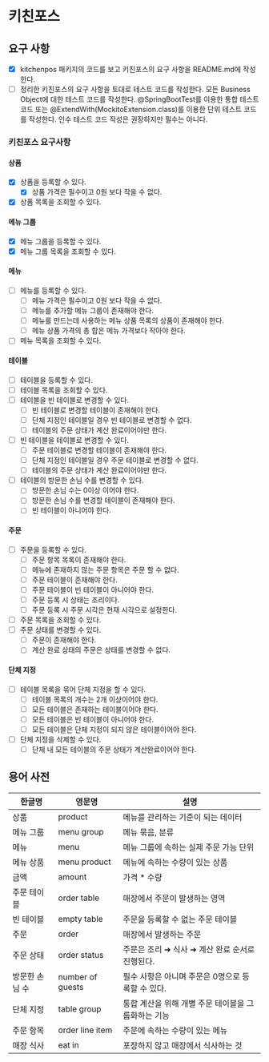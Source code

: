 # 키친포스

## 요구 사항

- [x] kitchenpos 패키지의 코드를 보고 키친포스의 요구 사항을 README.md에 작성한다.
- [ ] 정리한 키친포스의 요구 사항을 토대로 테스트 코드를 작성한다. 모든 Business Object에 대한 테스트 코드를 작성한다. @SpringBootTest를 이용한 통합 테스트 코드 또는
  @ExtendWith(MockitoExtension.class)를 이용한 단위 테스트 코드를 작성한다. 인수 테스트 코드 작성은 권장하지만 필수는 아니다.

### 키친포스 요구사항

#### 상품

- [x] 상품을 등록할 수 있다.
    - [x] 상품 가격은 필수이고 0원 보다 작을 수 없다.
- [x] 상품 목록을 조회할 수 있다.

#### 메뉴 그룹

- [x] 메뉴 그룹을 등록할 수 있다.
- [x] 메뉴 그룹 목록을 조회할 수 있다.

#### 메뉴

- [ ] 메뉴를 등록할 수 있다.
    - [ ] 메뉴 가격은 필수이고 0원 보다 작을 수 없다.
    - [ ] 메뉴를 추가할 메뉴 그룹이 존재해야 한다.
    - [ ] 메뉴를 만드는데 사용하는 메뉴 상품 목록의 상품이 존재해야 한다.
    - [ ] 메뉴 상품 가격의 총 합은 메뉴 가격보다 작아야 한다.
- [ ] 메뉴 목록을 조회할 수 있다.

#### 테이블

- [ ] 테이블을 등록할 수 있다.
- [ ] 테이블 목록을 조회할 수 있다.
- [ ] 테이블을 빈 테이블로 변경할 수 있다.
    - [ ] 빈 테이블로 변경할 테이블이 존재해야 한다.
    - [ ] 단체 지정인 테이블일 경우 빈 테이블로 변경할 수 없다.
    - [ ] 테이블의 주문 상태가 계산 완료이어야만 한다.
- [ ] 빈 테이블을 테이블로 변경할 수 있다.
    - [ ] 주문 테이블로 변경할 테이블이 존재해야 한다.
    - [ ] 단체 지정인 테이블일 경우 주문 테이블로 변경할 수 없다.
    - [ ] 테이블의 주문 상태가 계산 완료이어야만 한다.
- [ ] 테이블의 방문한 손님 수를 변경할 수 있다.
    - [ ] 방문한 손님 수는 0이상 이어야 한다.
    - [ ] 방문한 손님 수를 변경할 테이블이 존재해야 한다.
    - [ ] 빈 테이블이 아니어야 한다.

#### 주문

- [ ] 주문을 등록할 수 있다.
    - [ ] 주문 항목 목록이 존재해야 한다.
    - [ ] 메뉴에 존재하지 않는 주문 항목은 주문 할 수 없다.
    - [ ] 주문 테이블이 존재해야 한다.
    - [ ] 주문 테이블이 빈 테이블이 아니어야 한다.
    - [ ] 주문 등록 시 상태는 조리이다.
    - [ ] 주문 등록 시 주문 시각은 현재 시각으로 설정한다.
- [ ] 주문 목록을 조회할 수 있다.
- [ ] 주문 상태를 변경할 수 있다.
    - [ ] 주문이 존재해야 한다.
    - [ ] 계산 완료 상태의 주문은 상태를 변경할 수 없다.

#### 단체 지정

- [ ] 테이블 목록을 묶어 단체 지정을 할 수 있다.
    - [ ] 테이블 목록의 개수는 2개 이상이어야 한다.
    - [ ] 모든 테이블은 존재하는 테이블이어야 한다.
    - [ ] 모든 테이블은 빈 테이블이 아니어야 한다.
    - [ ] 모든 테이블은 단체 지정이 되지 않은 테이블이어야 한다.
- [ ] 단체 지정을 삭제할 수 있다.
    - [ ] 단체 내 모든 테이블의 주문 상태가 계산완료이어야 한다.

## 용어 사전

| 한글명 | 영문명 | 설명 |
| --- | --- | --- |
| 상품 | product | 메뉴를 관리하는 기준이 되는 데이터 |
| 메뉴 그룹 | menu group | 메뉴 묶음, 분류 |
| 메뉴 | menu | 메뉴 그룹에 속하는 실제 주문 가능 단위 |
| 메뉴 상품 | menu product | 메뉴에 속하는 수량이 있는 상품 |
| 금액 | amount | 가격 * 수량 |
| 주문 테이블 | order table | 매장에서 주문이 발생하는 영역 |
| 빈 테이블 | empty table | 주문을 등록할 수 없는 주문 테이블 |
| 주문 | order | 매장에서 발생하는 주문 |
| 주문 상태 | order status | 주문은 조리 ➜ 식사 ➜ 계산 완료 순서로 진행된다. |
| 방문한 손님 수 | number of guests | 필수 사항은 아니며 주문은 0명으로 등록할 수 있다. |
| 단체 지정 | table group | 통합 계산을 위해 개별 주문 테이블을 그룹화하는 기능 |
| 주문 항목 | order line item | 주문에 속하는 수량이 있는 메뉴 |
| 매장 식사 | eat in | 포장하지 않고 매장에서 식사하는 것 |
